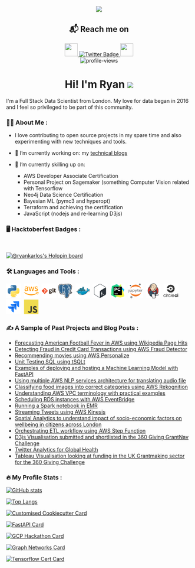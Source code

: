 
<div id="header" align="center">
  <img src="https://media.giphy.com/media/USV0ym3bVWQJJmNu3N/giphy.gif" width="100"/>
</div>
<h2  align="center">&#x1F4EC; Reach me on</h2>
<div id="badges"  align="center">
  <a href="https://uk.linkedin.com/in/ryan-nazareth-75b40923">
     <img 
    src = "https://cdn-icons-png.flaticon.com/512/145/145807.png"
    width = 35
    height = 35   
 />
</a>
  </a>
  <a href="https://twitter.com/rkn0386?lang=en-GB"  align="center">
    <img src="https://img.shields.io/badge/Twitter-blue?style=for-the-badge&logo=twitter&logoColor=white" alt="Twitter Badge"/>
  </a>
  <a href="mailto:ryankarlos@gmail.com?subject=Hello%20Ileri,%20From%20Github" align="center">
  <img 
    src = "https://cdn-icons-png.flaticon.com/512/732/732200.png"
    width = 35
    height = 35   
 />
</a>
</div>

<div id="views" align="center">
    <img src="https://komarev.com/ghpvc/?username=ryankarlos&style=flat-square&color=blue" alt="profile-views"/>
</div>


<h1 style="text-align:center">
   Hi! I'm Ryan <img src="https://media.giphy.com/media/hvRJCLFzcasrR4ia7z/giphy.gif" width="30px"/>
</h1>

I'm a Full Stack Data Scientist from London. My love for data began in 2016 and I feel so privileged to be part of this 
community.


### :man_technologist: About Me :

- I love contributing to open source projects in my spare time and also experimenting with new techniques and tools.
- 🔭 I’m currently working on: my [technical blogs](https://ryannazareth.com)
- 🌱 I’m currently skilling up on:

  <ul style="list-style: square"> 
    <li> AWS Developer Associate Certification </li>  
    <li> Personal Project on Sagemaker (something Computer Vision related with Tensorflow </li> 
    <li> Neo4j Data Science Certification </li> 
    <li> Bayesian ML (pymc3 and hyperopt) </li>
    <li> Terraform and achieving the certification </li> 
    <li> JavaScript (nodejs and re-learning D3js) </li> 
   </ul>
   
   
### :desktop_computer: Hacktoberfest Badges :

<br>

[![@ryankarlos's Holopin board](https://holopin.me/ryankarlos)](https://holopin.io/@ryankarlos)

### :hammer_and_wrench: Languages and Tools :
<div>
  <img src="https://github.com/devicons/devicon/blob/master/icons/python/python-original.svg" title="Python" alt="Python" width="40" height="40"/>&nbsp;
  <img src="https://github.com/devicons/devicon/blob/master/icons/amazonwebservices/amazonwebservices-plain-wordmark.svg" title="AWS" alt="AWS" width="40" height="40"/>&nbsp;
  <img src="https://github.com/devicons/devicon/blob/master/icons/git/git-original-wordmark.svg" title="Git" alt="Git" width="40" height="40"/>
  <img src="https://github.com/devicons/devicon/blob/master/icons/postgresql/postgresql-original.svg" title="PostgreSQL" alt="PostgreSQL" width="40" height="40"/>&nbsp;
  <img src="https://github.com/devicons/devicon/blob/master/icons/docker/docker-original.svg" title="Docker" alt="Docker" width="40" height="40"/>&nbsp;
  <img src="https://github.com/devicons/devicon/blob/master/icons/bash/bash-plain.svg" title="Bash" alt="Bash" width="40" height="40"/>&nbsp;
  <img src="https://github.com/devicons/devicon/blob/master/icons/pycharm/pycharm-original.svg" title="Pycharm" alt="Pycharm" width="40" height="40"/>&nbsp;
  <img src="https://github.com/devicons/devicon/blob/master/icons/jupyter/jupyter-original-wordmark.svg" title="Jupyter" alt="Jupyter" width="40" height="40"/>&nbsp;
  <img src="https://github.com/devicons/devicon/blob/master/icons/jenkins/jenkins-original.svg" title="Jenkins" alt="Jenkins" width="40" height="40"/>&nbsp;
  <img src="https://github.com/devicons/devicon/blob/master/icons/circleci/circleci-plain-wordmark.svg" title="CircleCI" alt="CircleCI" width="40" height="40"/>&nbsp;
  <img src="https://github.com/devicons/devicon/blob/master/icons/jira/jira-original.svg" title="Jira" alt="Jira" width="40" height="40"/>&nbsp;
  <img src="https://github.com/devicons/devicon/blob/master/icons/javascript/javascript-original.svg" title="JavaScript" alt="JavaScript" width="40" height="40"/>&nbsp;
</div>


### :writing_hand: A Sample of Past Projects and Blog Posts :

* [Forecasting American Football Fever in AWS using Wikipedia Page Hits](https://www.ryannazareth.com/posts/aws-forecast/)
* [Detecting Fraud in Credit Card Transactions using AWS Fraud Detector](https://www.ryannazareth.com/posts/aws-fraud/)
* [Recommending movies using AWS Personalize](https://www.ryannazareth.com/posts/aws-personalize/)
* [Unit Testing SQL using tSQLt](https://www.ryannazareth.com/posts/tsqlt-unit-test-blog/)
* [Examples of deploying and hosting a Machine Learning Model with FastAPI](https://www.ryannazareth.com/posts/fast-api/)
* [Using multiple AWS NLP services architecture for translating audio file](https://www.ryannazareth.com/posts/aws-nlp/)
* [Classifying food images into correct categories using AWS Rekognition](https://www.ryannazareth.com/posts/aws-rekognition/)
* [Understanding AWS VPC terminology with practical examples](https://www.ryannazareth.com/posts/aws-vpc/)
* [Scheduling RDS instances with AWS EventBridge](https://www.ryannazareth.com/posts/aws-eventbridge/)
* [Running a Spark notebook in EMR](https://www.ryannazareth.com/posts/spark-emr/)
* [Streaming Tweets using AWS Kinesis](https://www.ryannazareth.com/posts/kinesis-firehose/)
* [Spatial Analytics to understand impact of socio-economic factors on wellbeing in citizens across London](https://www.ryannazareth.com/posts/gwr-R/)
* [Orchestrating ETL workflow using AWS Step Function](https://www.ryannazareth.com/posts/step-functions/)
* [D3js Visualisation submitted and shortlisted in the 360 Giving GrantNav Challenge](https://www.ryannazareth.com/posts/360-giving-challenge-2/)
* [Twitter Analytics for Global Health](https://www.ryannazareth.com/posts/tweets-snakebite/)
* [Tableau Visualisation looking at funding in the UK Grantmaking sector for the 360 Giving Challenge](https://www.ryannazareth.com/posts/360-giving-challenge-1/)

### :fire: My Profile Stats :

[![GitHub stats](https://github-readme-stats.vercel.app/api?username=ryankarlos&show_icons=true&theme=aura)](https://github.com/anuraghazra/github-readme-stats)

[![Top Langs](https://github-readme-stats.vercel.app/api/top-langs/?username=ryankarlos&langs_count=8&layout=compact&langs_count=7)](https://github.com/anuraghazra/github-readme-stats)

[![Customised Cookiecutter Card](https://github-readme-stats.vercel.app/api/pin/?username=ryankarlos&repo=cookiecutter-mle-template&show_owner=true)](https://github.com/anuraghazra/github-readme-stats)

[![FastAPI Card](https://github-readme-stats.vercel.app/api/pin/?username=ryankarlos&repo=FastAPI-example-ml&show_owner=true)](https://github.com/anuraghazra/github-readme-stats)

[![GCP Hackathon Card](https://github-readme-stats.vercel.app/api/pin/?username=ryankarlos&repo=GCP-Batch-Processing&show_owner=true)](https://github.com/anuraghazra/github-readme-stats)

[![Graph Networks Card](https://github-readme-stats.vercel.app/api/pin/?username=ryankarlos&repo=networks_algos&show_owner=true)](https://github.com/anuraghazra/github-readme-stats)

[![Tensorflow Cert Card](https://github-readme-stats.vercel.app/api/pin/?username=ryankarlos&repo=tensorflow-dev-certification-practice&show_owner=true)](https://github.com/anuraghazra/github-readme-stats)

